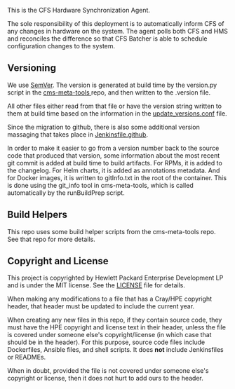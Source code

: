 This is the CFS Hardware Synchronization Agent.

The sole responsibility of this deployment is to automatically inform CFS of any changes in hardware on the system.
The agent polls both CFS and HMS and reconciles the difference so that CFS Batcher is able to schedule configuration
changes to the system.

## Versioning
We use [SemVer](http://semver.org/). The version is generated at build time by the
version.py script in the [cms-meta-tools ](https://github.com/Cray-HPE/cms-meta-tools) repo,
and then written to the .version file.

All other files either read from that file or have the version string written to them at
build time based on the information in the [update_versions.conf](update_versions.conf) file. 

Since the migration to github, there is also some additional version massaging that takes place
in [Jenkinsfile.github](Jenkinsfile.github).

In order to make it easier to go from a version number back to the source code that produced that version,
some information about the most recent git commit is added at build time to build artifacts.
For RPMs, it is added to the changelog. For Helm charts, it is added as annotations metadata. And for
Docker images, it is written to gitInfo.txt in the root of the container. This is done using the
git_info tool in cms-meta-tools, which is called automatically by the runBuildPrep script.

## Build Helpers
This repo uses some build helper scripts from the cms-meta-tools repo. See that repo for more details.

## Copyright and License
This project is copyrighted by Hewlett Packard Enterprise Development LP and is under the MIT
license. See the [LICENSE](LICENSE) file for details.

When making any modifications to a file that has a Cray/HPE copyright header, that header
must be updated to include the current year.

When creating any new files in this repo, if they contain source code, they must have
the HPE copyright and license text in their header, unless the file is covered under
someone else's copyright/license (in which case that should be in the header). For this
purpose, source code files include Dockerfiles, Ansible files, and shell scripts. It does
**not** include Jenkinsfiles or READMEs.

When in doubt, provided the file is not covered under someone else's copyright or license, then
it does not hurt to add ours to the header.
